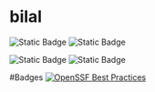 # bilal
![Static Badge](https://img.shields.io/badge/openssf_best_practices-passing-pass)
![Static Badge](https://img.shields.io/badge/openssf_scorecard-8.2-green)

![Static Badge](https://img.shields.io/badge/language-HTML-blue)
![Static Badge](https://img.shields.io/badge/license-MIT-crimson)

#Badges [![OpenSSF Best Practices](https://www.bestpractices.dev/projects/10249/badge)](https://www.bestpractices.dev/projects/10249)
